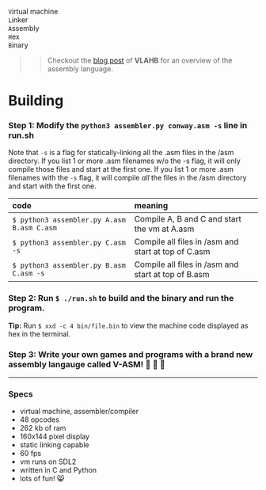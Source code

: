 
`V`irtual machine<br>
`L`inker<br>
`A`ssembly<br>
`H`ex<br>
`B`inary<br>

>> Checkout the [blog post](http://adamkulidjian.com/vlahb-blog/) of **VLAHB** for an overview of the assembly language.

# Building

### Step 1: Modify the `python3 assembler.py conway.asm -s` line in run.sh

Note that `-s` is a flag for statically-linking all the .asm files in the /asm directory. If you list 1 or more .asm filenames w/o the -s flag, it will only compile those files and start at the first one. If you list 1 or more .asm filenames with the `-s` flag, it will compile _all_ the files in the /asm directory and start with the first one.

| code | meaning |
|:-------|:------|
| `$ python3 assembler.py A.asm B.asm C.asm` | Compile A, B and C and start the vm at A.asm |
| `$ python3 assembler.py C.asm -s` | Compile all files in /asm and start at top of C.asm |
| `$ python3 assembler.py B.asm C.asm -s` | Compile all files in /asm and start at top of B.asm |

### Step 2: Run `$ ./run.sh` to build and the binary and run the program. 

<b>Tip:</b> Run `$ xxd -c 4 bin/file.bin` to view the machine code displayed as hex in the terminal.

### Step 3: Write your own games and programs with a brand new assembly langauge called V-ASM! :tada: :tada: :tada:

---

### Specs
- virtual machine, assembler/compiler
- 48 opcodes
- 262 kb of ram
- 160x144 pixel display
- static linking capable
- 60 fps
- vm runs on SDL2
- written in C and Python
- lots of fun! :smile_cat:

<br>

